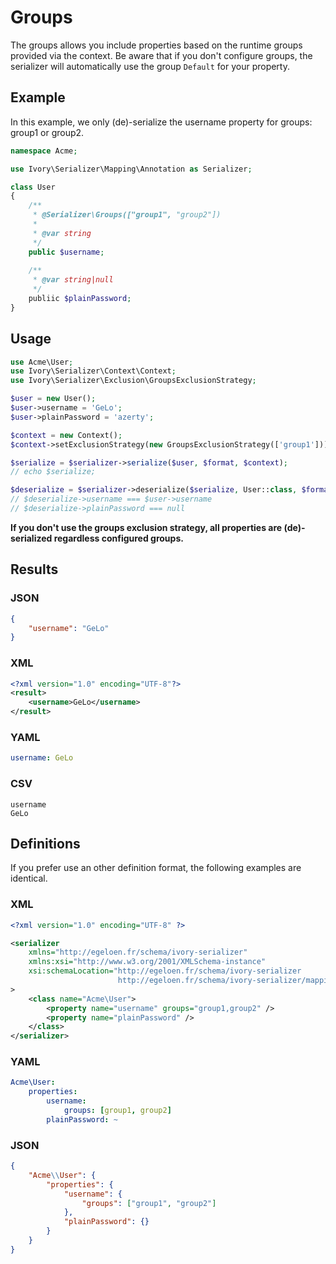 # Groups

The groups allows you include properties based on the runtime groups provided via the context. Be aware that if you
don't configure groups, the serializer will automatically use the group `Default` for your property.

## Example

In this example, we only (de)-serialize the username property for groups: group1 or group2.

``` php
namespace Acme;

use Ivory\Serializer\Mapping\Annotation as Serializer;

class User
{
    /**
     * @Serializer\Groups(["group1", "group2"])
     *
     * @var string
     */
    public $username;
    
    /**
     * @var string|null
     */
    publiic $plainPassword;
}
```

## Usage

``` php
use Acme\User;
use Ivory\Serializer\Context\Context;
use Ivory\Serializer\Exclusion\GroupsExclusionStrategy;

$user = new User();
$user->username = 'GeLo';
$user->plainPassword = 'azerty';

$context = new Context();
$context->setExclusionStrategy(new GroupsExclusionStrategy(['group1']));

$serialize = $serializer->serialize($user, $format, $context);
// echo $serialize;

$deserialize = $serializer->deserialize($serialize, User::class, $format, $context);
// $deserialize->username === $user->username
// $deserialize->plainPassword === null
```

**If you don't use the groups exclusion strategy, all properties are (de)-serialized regardless configured groups.**

## Results

### JSON

``` json
{
    "username": "GeLo"
}
```

### XML

``` xml
<?xml version="1.0" encoding="UTF-8"?>
<result>
    <username>GeLo</username>
</result>
```

### YAML

``` yaml
username: GeLo
```

### CSV

``` csv
username
GeLo
```

## Definitions

If you prefer use an other definition format, the following examples are identical. 

### XML

``` xml
<?xml version="1.0" encoding="UTF-8" ?>

<serializer
    xmlns="http://egeloen.fr/schema/ivory-serializer"
    xmlns:xsi="http://www.w3.org/2001/XMLSchema-instance"
    xsi:schemaLocation="http://egeloen.fr/schema/ivory-serializer
                        http://egeloen.fr/schema/ivory-serializer/mapping-1.0.xsd"
>
    <class name="Acme\User">
        <property name="username" groups="group1,group2" />
        <property name="plainPassword" />
    </class>
</serializer>
```

### YAML

``` yaml
Acme\User:
    properties:
        username:
            groups: [group1, group2]
        plainPassword: ~
```

### JSON

``` json
{
    "Acme\\User": {
        "properties": {
            "username": {
                "groups": ["group1", "group2"]
            },
            "plainPassword": {}
        }
    }
}
```
